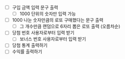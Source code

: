 - [ ] 구입 금액 입력 문구 출력
  - [ ] 1000 단위의 숫자만 입력 가능
- [ ] 1000 나눈 숫자만큼의 로또 구매했다는 문구 출력
  - [ ] 그 개수만큼 랜덤으로 6자리 뽑은 로또 출력 (오름차순)
- [ ] 당첨 번호 사용자로부터 입력 받기
  - [ ] 보너스 번호 사용자로부터 입력 받기
- [ ] 당첨 통계 출력하기
- [ ] 수익률 출력하기